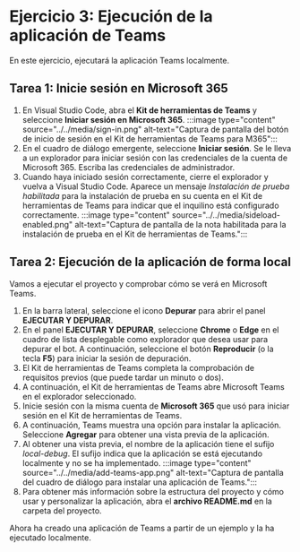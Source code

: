 # Ejercicio 3: Ejecución de la aplicación de Teams

En este ejercicio, ejecutará la aplicación Teams localmente.

## Tarea 1: Inicie sesión en Microsoft 365

1. En Visual Studio Code, abra el **Kit de herramientas de Teams** y seleccione **Iniciar sesión en Microsoft 365**.
    :::image type="content" source="../../media/sign-in.png" alt-text="Captura de pantalla del botón de inicio de sesión en el Kit de herramientas de Teams para M365":::
2. En el cuadro de diálogo emergente, seleccione **Iniciar sesión**. Se le lleva a un explorador para iniciar sesión con las credenciales de la cuenta de Microsoft 365.  Escriba las credenciales de administrador.
3. Cuando haya iniciado sesión correctamente, cierre el explorador y vuelva a Visual Studio Code. Aparece un mensaje *Instalación de prueba habilitada* para la instalación de prueba en su cuenta en el Kit de herramientas de Teams para indicar que el inquilino está configurado correctamente.
    :::image type="content" source="../../media/sideload-enabled.png" alt-text="Captura de pantalla de la nota habilitada para la instalación de prueba en el Kit de herramientas de Teams.":::

## Tarea 2: Ejecución de la aplicación de forma local

Vamos a ejecutar el proyecto y comprobar cómo se verá en Microsoft Teams.

1. En la barra lateral, seleccione el icono **Depurar** para abrir el panel **EJECUTAR Y DEPURAR**.
2. En el panel **EJECUTAR Y DEPURAR**, seleccione **Chrome** o **Edge** en el cuadro de lista desplegable como explorador que desea usar para depurar el bot.  A continuación, seleccione el botón **Reproducir** (o la tecla **F5**) para iniciar la sesión de depuración.
3. El Kit de herramientas de Teams completa la comprobación de requisitos previos (que puede tardar un minuto o dos).
4. A continuación, el Kit de herramientas de Teams abre Microsoft Teams en el explorador seleccionado.
5. Inicie sesión con la misma cuenta de **Microsoft 365** que usó para iniciar sesión en el Kit de herramientas de Teams.
6. A continuación, Teams muestra una opción para instalar la aplicación. Seleccione **Agregar** para obtener una vista previa de la aplicación.
7. Al obtener una vista previa, el nombre de la aplicación tiene el sufijo *local-debug*. El sufijo indica que la aplicación se está ejecutando localmente y no se ha implementado.
    :::image type="content" source="../../media/add-teams-app.png" alt-text="Captura de pantalla del cuadro de diálogo para instalar una aplicación de Teams.":::
8. Para obtener más información sobre la estructura del proyecto y cómo usar y personalizar la aplicación, abra el **archivo README.md** en la carpeta del proyecto.

Ahora ha creado una aplicación de Teams a partir de un ejemplo y la ha ejecutado localmente.
